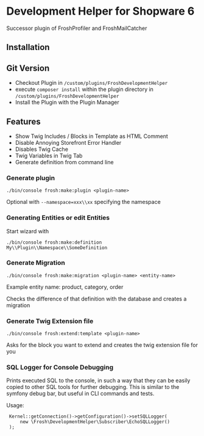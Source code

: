 # Development Helper for Shopware 6

Successor plugin of FroshProfiler and FroshMailCatcher

## Installation

## Git Version
* Checkout Plugin in `/custom/plugins/FroshDevelopmentHelper`
* execute `composer install` within the plugin directory in `/custom/plugins/FroshDevelopmentHelper` 
* Install the Plugin with the Plugin Manager

## Features

* Show Twig Includes / Blocks in Template as HTML Comment
* Disable Annoying Storefront Error Handler
* Disables Twig Cache
* Twig Variables in Twig Tab
* Generate definition from command line

### Generate plugin

```shell
./bin/console frosh:make:plugin <plugin-name>
```

Optional with `--namespace=xxx\\xx` specifying the namespace

### Generating Entities or edit Entities

Start wizard with

```
./bin/console frosh:make:definition My\\Plugin\\Namespace\\SomeDefinition
```

### Generate Migration

```shell
./bin/console frosh:make:migration <plugin-name> <entity-name>
```

Example entity name: product, category, order

Checks the difference of that definition with the database and creates a migration

### Generate Twig Extension file

```shell
./bin/console frosh:extend:template <plugin-name>
```

Asks for the block you want to extend and creates the twig extension file for you

### SQL Logger for Console Debugging

Prints executed SQL to the console, in such a way that they can be easily copied to other SQL tools for further
debugging. This is similar to the symfony debug bar, but useful in CLI commands and tests.

Usage:

     Kernel::getConnection()->getConfiguration()->setSQLLogger(
         new \Frosh\DevelopmentHelper\Subscriber\EchoSQLLogger()
     );